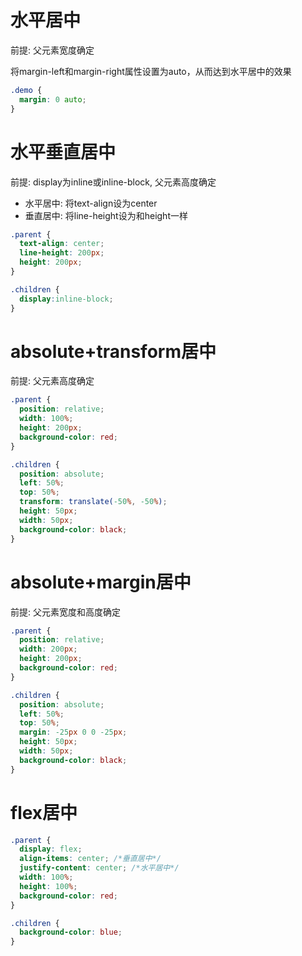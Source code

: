 # 水平居中

前提: 父元素宽度确定

将margin-left和margin-right属性设置为auto，从而达到水平居中的效果

```css
.demo {
  margin: 0 auto;
}
```

# 水平垂直居中

前提: display为inline或inline-block, 父元素高度确定

- 水平居中: 将text-align设为center
- 垂直居中: 将line-height设为和height一样

```css
.parent {
  text-align: center;
  line-height: 200px;
  height: 200px;
}

.children {
  display:inline-block;
}
```

# absolute+transform居中

前提: 父元素高度确定

```css
.parent {
  position: relative;
  width: 100%;
  height: 200px;
  background-color: red;
}

.children {
  position: absolute;
  left: 50%;
  top: 50%;
  transform: translate(-50%, -50%);
  height: 50px;
  width: 50px;
  background-color: black;
}
```

# absolute+margin居中

前提: 父元素宽度和高度确定

```css
.parent {
  position: relative;
  width: 200px;
  height: 200px;
  background-color: red;
}

.children {
  position: absolute;
  left: 50%;
  top: 50%;
  margin: -25px 0 0 -25px;
  height: 50px;
  width: 50px;
  background-color: black;
}
```

# flex居中

```css
.parent {
  display: flex;
  align-items: center; /*垂直居中*/
  justify-content: center; /*水平居中*/
  width: 100%;
  height: 100%;
  background-color: red;
}

.children {
  background-color: blue;
}
```
